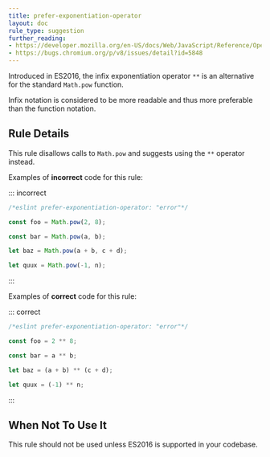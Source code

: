```yaml
---
title: prefer-exponentiation-operator
layout: doc
rule_type: suggestion
further_reading:
- https://developer.mozilla.org/en-US/docs/Web/JavaScript/Reference/Operators/Exponentiation
- https://bugs.chromium.org/p/v8/issues/detail?id=5848
---
```




Introduced in ES2016, the infix exponentiation operator `**` is an alternative for the standard `Math.pow` function.

Infix notation is considered to be more readable and thus more preferable than the function notation.

## Rule Details

This rule disallows calls to `Math.pow` and suggests using the `**` operator instead.

Examples of **incorrect** code for this rule:

::: incorrect

```js
/*eslint prefer-exponentiation-operator: "error"*/

const foo = Math.pow(2, 8);

const bar = Math.pow(a, b);

let baz = Math.pow(a + b, c + d);

let quux = Math.pow(-1, n);
```

:::

Examples of **correct** code for this rule:

::: correct

```js
/*eslint prefer-exponentiation-operator: "error"*/

const foo = 2 ** 8;

const bar = a ** b;

let baz = (a + b) ** (c + d);

let quux = (-1) ** n;
```

:::

## When Not To Use It

This rule should not be used unless ES2016 is supported in your codebase.
